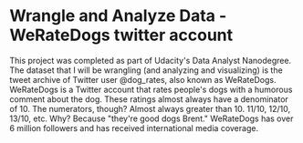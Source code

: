 # Wrangle and Analyze Data - WeRateDogs twitter account
This project was completed as part of Udacity's Data Analyst Nanodegree.</br>
The dataset that I will be wrangling (and analyzing and visualizing) is the tweet archive of Twitter user @dog_rates,
also known as WeRateDogs. WeRateDogs is a Twitter account that rates people's dogs with a humorous comment about the dog.
These ratings almost always have a denominator of 10. The numerators, though? Almost always greater than 10. 11/10, 12/10, 13/10, etc.
Why? Because "they're good dogs Brent." WeRateDogs has over 6 million followers and has received international media coverage.
